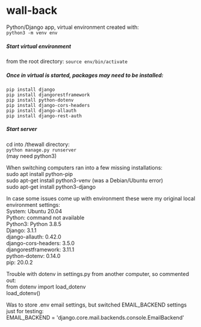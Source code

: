 # wall-back
Python/Django app, virtual environment created with: <br/> 
`python3 -m venv env`

##### Start virtual environment
from the root directory: 
`source env/bin/activate`

##### Once in virtual is started, packages may need to be installed: 
`pip install django`<br/>
`pip install djangorestframework`<br/>
`pip install python-dotenv`<br/>
`pip install django-cors-headers`<br/>
`pip install django-allauth`<br/>
`pip install django-rest-auth`<br/>

##### Start server
cd into /thewall directory: <br/>
`python manage.py runserver`<br/>
(may need python3)<br/>


When switching computers ran into a few missing installations:<br/>
sudo apt install python-pip<br/>
sudo apt-get install python3-venv (was a Debian/Ubuntu error)<br/>
sudo apt-get install python3-django <br/>


In case some issues come up with environment these were my original local environment settings:<br/>
System: Ubuntu 20.04<br/>
Python: command not available<br/>
Python3: Python 3.8.5<br/>
Django: 3.1.1<br/>
django-allauth: 0.42.0<br/>
django-cors-headers: 3.5.0<br/>
djangorestframework: 3.11.1<br/>
python-dotenv: 0.14.0<br/>
pip: 20.0.2<br/>

Trouble with dotenv in settings.py from another computer, so commented out:<br/>
from dotenv import load_dotenv<br/>
load_dotenv()<br/>

Was to store .env email settings, but switched EMAIL_BACKEND settings just for testing:<br/>
EMAIL_BACKEND = 'django.core.mail.backends.console.EmailBackend'
